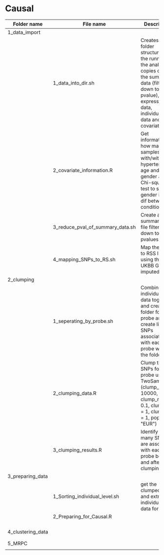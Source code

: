 # Causal



| Folder name  | File name | Description |
| ----------- | ----------- | ----------- |
| 1_data_import |        |        |
|    | 1_data_into_dir.sh        | Creates the folder structure for the running of the analysis, copies over the summary data (filtered down to 0.01 pvalue), gene expression data, individual level data and covariates       |
|  |  2_covariate_information.R   |  Get information on how many samples with/without hypertension, age and gender and Chi-squared test to see if gender is sig. dif between conditions      |
|    | 3_reduce_pval_of_summary_data.sh   |  Create a new summary stat file filtered down to lower pvalues.      |
|    | 4_mapping_SNPs_to_RS.sh  |  Map the SNP to RSS ID using the UKBB GWAS imputed v3   |
|  2_clumping  |        |        |
|    |  1_seperating_by_probe.sh   |  Combine individual level data together and create folder for each probe and create list of SNPs associated with each probe within the folder      |
|    |  2_clumping_data.R   |   Clump the SNPs for each probe using TwoSampleMR (clump_kb = 10000, clump_r2 = 0.1, clump_p1 = 1, clump_p2 = 1,  pop = "EUR")     |
|    |  3_clumping_results.R  | Identify how many SNPs are associated with each probe before and after clumping    |
| 3_preparing_data   |        |        |
|    |   1_Sorting_individual_level.sh     |   get the clumped SNPs and extract individual level data for these     |
|    |    2_Preparing_for_Causal.R    |        |
|    |        |        |
|    |        |        |
|    |        |        |
|    |        |        |
| 4_clustering_data   |        |        |
|    |        |        |
|    |        |        |
| 5_MRPC   |        |        |
|    |        |        |
